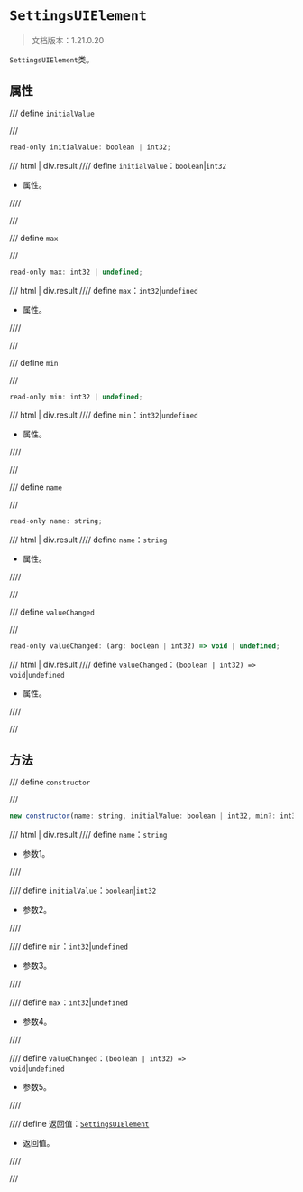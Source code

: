 # `SettingsUIElement`

> 文档版本：1.21.0.20

`SettingsUIElement`类。

## 属性

/// define
`initialValue`


///

```js
read-only initialValue: boolean | int32;
```

/// html | div.result
//// define
`initialValue`：`boolean`|`int32`

- 属性。


////

///


/// define
`max`


///

```js
read-only max: int32 | undefined;
```

/// html | div.result
//// define
`max`：`int32`|`undefined`

- 属性。


////

///


/// define
`min`


///

```js
read-only min: int32 | undefined;
```

/// html | div.result
//// define
`min`：`int32`|`undefined`

- 属性。


////

///


/// define
`name`


///

```js
read-only name: string;
```

/// html | div.result
//// define
`name`：`string`

- 属性。


////

///


/// define
`valueChanged`


///

```js
read-only valueChanged: (arg: boolean | int32) => void | undefined;
```

/// html | div.result
//// define
`valueChanged`：<code>(boolean | int32) =&gt; void</code>|`undefined`

- 属性。


////

///


## 方法

/// define
`constructor`


///

```js
new constructor(name: string, initialValue: boolean | int32, min?: int32, max?: int32, valueChanged?: (arg: boolean | int32) => void): SettingsUIElement
```

/// html | div.result
//// define
`name`：`string`

- 参数1。


////

//// define
`initialValue`：`boolean`|`int32`

- 参数2。


////

//// define
`min`：`int32`|`undefined`

- 参数3。


////

//// define
`max`：`int32`|`undefined`

- 参数4。


////

//// define
`valueChanged`：<code>(boolean | int32) =&gt; void</code>|`undefined`

- 参数5。


////

//// define
返回值：[`SettingsUIElement`](./settingsuielement.md)

- 返回值。


////

///

